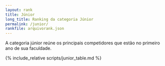 ```yaml
---
layout: rank
title: Júnior
long_title: Ranking da categoria Júnior
permalink: /junior/
rankfile: arquivorank.json
---
```



A categoria júnior reúne os principais competidores que
estão no primeiro ano de sua faculdade.

{% include_relative scripts/junior_table.md %}
